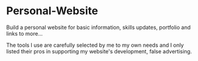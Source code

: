 # Personal-Website

Build a personal website for basic information, skills updates, portfolio and links to more...

The tools I use are carefully selected by me to my own needs and I only listed their pros in supporting my website's development, false advertising.
